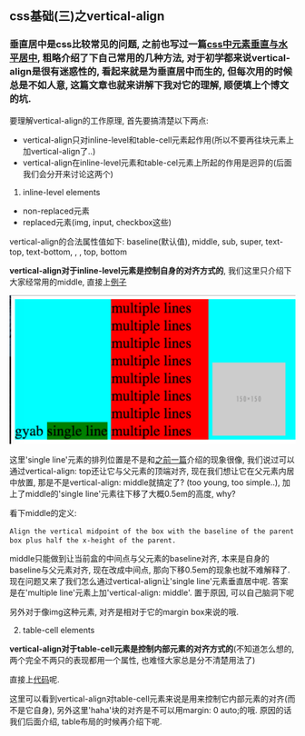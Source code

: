 ## css基础(三)之vertical-align

### 垂直居中是css比较常见的问题, 之前也写过一篇[css中元素垂直与水平居中](http://andregeng.github.io/posts/4), 粗略介绍了下自己常用的几种方法, 对于初学都来说vertical-align是很有迷惑性的, 看起来就是为垂直居中而生的, 但每次用的时候总是不如人意, 这篇文章也就来讲解下我对它的理解, 顺便填上个博文的坑.

要理解vertical-align的工作原理, 首先要搞清楚以下两点:

* vertical-align只对inline-level和table-cell元素起作用(所以不要再往块元素上加vertical-align了..)
* vertical-align在inline-level元素和table-cel元素上所起的作用是迥异的(后面我们会分开来讨论这两个)

1. inline-level elements
  * non-replaced元素
  * replaced元素(img, input, checkbox这些)

  vertical-align的合法属性值如下:
  baseline(默认值), middle, sub, super, text-top, text-bottom, <percentage>, <length>, top, bottom

  **vertical-align对于inline-level元素是控制自身的对齐方式的**, 我们这里只介绍下大家经常用的middle, 直接上[例子](http://codepen.io/AndreGeng/pen/mWVjwB)

  ![vertical-align](../images/vertical-align.png)

  这里'single line'元素的排列位置是不是和[之前一篇](http://andregeng.github.io/posts/9)介绍的现象很像, 我们说过可以通过vertical-align: top还让它与父元素的顶端对齐, 现在我们想让它在父元素内居中放置, 那是不是vertical-align: middle就搞定了? (too young, too simple..), 加上了middle的'single line'元素往下移了大概0.5em的高度, why?

  看下middle的定义:

  ```
  Align the vertical midpoint of the box with the baseline of the parent box plus half the x-height of the parent.
  ```

  middle只能做到让当前盒的中间点与父元素的baseline对齐, 本来是自身的baseline与父元素对齐, 现在改成中间点, 那向下移0.5em的现象也就不难解释了. 现在问题又来了我们怎么通过vertical-align让'single line'元素垂直居中呢. 答案是在'multiple line'元素上加'vertical-align: middle'.  置于原因, 可以自己脑洞下呢

  另外对于像img这种元素, 对齐是相对于它的margin box来说的哦.

2. table-cell elements

  **vertical-align对于table-cell元素是控制内部元素的对齐方式的**(不知道怎么想的, 两个完全不两只的表现都用一个属性, 也难怪大家总是分不清楚用法了)

  直接上[代码](http://codepen.io/AndreGeng/pen/vxLzzb)呢.

  这里可以看到vertical-align对table-cell元素来说是用来控制它内部元素的对齐(而不是它自身), 另外这里'haha'块的对齐是不可以用margin: 0 auto;的哦. 原因的话我们后面介绍, table布局的时候再介绍下呢.
  
  [//]: # (TODO: _GZ_ table layout布局介绍)

